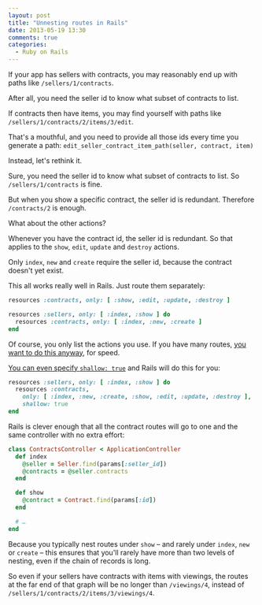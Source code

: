 ```yaml
---
layout: post
title: "Unnesting routes in Rails"
date: 2013-05-19 13:30
comments: true
categories:
  - Ruby on Rails
---
```


If your app has sellers with contracts, you may reasonably end up with paths like `/sellers/1/contracts`.

After all, you need the seller id to know what subset of contracts to list.

If contracts then have items, you may find yourself with paths like `/sellers/1/contracts/2/items/3/edit`.

That's a mouthful, and you need to provide all those ids every time you generate a path: `edit_seller_contract_item_path(seller, contract, item)`

Instead, let's rethink it.

Sure, you need the seller id to know what subset of contracts to list. So `/sellers/1/contracts` is fine.

But when you show a specific contract, the seller id is redundant. Therefore `/contracts/2` is enough.

What about the other actions?

Whenever you have the contract id, the seller id is redundant. So that applies to the `show`, `edit`, `update` and `destroy` actions.

Only `index`, `new` and `create` require the seller id, because the contract doesn't yet exist.

This all works really well in Rails. Just route them separately:

``` ruby config/routes.rb
resources :contracts, only: [ :show, :edit, :update, :destroy ]

resources :sellers, only: [ :index, :show ] do
  resources :contracts, only: [ :index, :new, :create ]
end
```

Of course, you only list the actions you use. If you have many routes, [you want to do this anyway](http://guides.rubyonrails.org/routing.html#restricting-the-routes-created), for speed.

[You can even specify `shallow: true`](http://edgeguides.rubyonrails.org/routing.html#shallow-nesting) and Rails will do this for you:

``` ruby config/routes.rb
resources :sellers, only: [ :index, :show ] do
  resources :contracts,
    only: [ :index, :new, :create, :show, :edit, :update, :destroy ],
    shallow: true
end
```


Rails is clever enough that all the contract routes will go to one and the same controller with no extra effort:

``` ruby app/controllers/contracts_controller.rb
class ContractsController < ApplicationController
  def index
    @seller = Seller.find(params[:seller_id])
    @contracts = @seller.contracts
  end

  def show
    @contract = Contract.find(params[:id])
  end

  # …
end
```

Because you typically nest routes under `show` – and rarely under `index`, `new` or `create` – this ensures that you'll rarely have more than two levels of nesting, even if the chain of records is long.

So even if your sellers have contracts with items with viewings, the routes at the far end of that graph will be no longer than `/viewings/4`, instead of `/sellers/1/contracts/2/items/3/viewings/4`.

